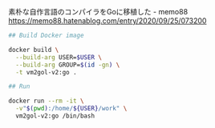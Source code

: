 素朴な自作言語のコンパイラをGoに移植した - memo88  
https://memo88.hatenablog.com/entry/2020/09/25/073200

```sh
## Build Docker image

docker build \
  --build-arg USER=$USER \
  --build-arg GROUP=$(id -gn) \
  -t vm2gol-v2:go .

## Run

docker run --rm -it \
  -v"$(pwd):/home/${USER}/work" \
  vm2gol-v2:go /bin/bash
```
